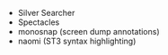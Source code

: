 
* Silver Searcher
* Spectacles
* monosnap (screen dump annotations)
* naomi (ST3 syntax highlighting)
